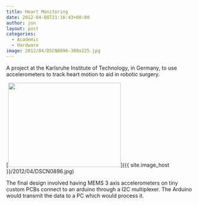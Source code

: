 ```yaml
---
title: Heart Monitoring
date: 2012-04-08T21:16:43+00:00
author: jon
layout: post
categories:
  - Academic
  - Hardware
image: 2012/04/DSCN0896-300x225.jpg
---
```

A project at the Karlsruhe Institute of Technology, in Germany, to use accelerometers to track heart motion to aid in robotic surgery.

[<img src="{{ site.image_host }}/2012/04/DSCN0896-300x225.jpg" alt="" title="DSCN0896" width="300" height="225" class="alignleft size-medium wp-image-197" />]({{ site.image_host }}/2012/04/DSCN0896.jpg)

The final design involved having MEMS 3 axis accelerometers on tiny custom PCBs connect to an arduino through a I2C multiplexer. The Arduino would transmit the data to a PC which would process it.

